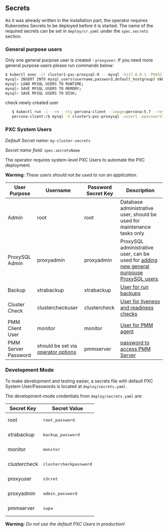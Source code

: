 Secrets
------------------------

As it was already written in the installation part, the operator requires Kubernetes Secrets to be deployed before it is started. The name of the required secrets can be set in `deploy/cr.yaml` under the `spec.secrets` section.

### General purpose users

Only one general purpose user is created - `proxyuser`.
If you need more general purpose users please run commands below:
```bash
$ kubectl exec -it cluster1-pxc-proxysql-0 -- mysql -h127.0.0.1 -P6032 -uproxyadmin -padmin_password
mysql> INSERT INTO mysql_users(username,password,default_hostgroup) VALUES ('user1','password1',10);
mysql> LOAD MYSQL USERS TO RUNTIME;
mysql> SAVE MYSQL USERS TO MEMORY;
mysql> SAVE MYSQL USERS TO DISK;
```

check newly created user
```bash
   $ kubectl run -i --rm --tty percona-client --image=percona:5.7 --restart=Never -- bash -il
   percona-client:/$ mysql -h cluster1-pxc-proxysql -uuser1 -ppassword1
```

### PXC System Users

*Default Secret name:* `my-cluster-secrets`

*Secret name field:* `spec.secretsName`

The operator requires system-level PXC Users to automate the PXC deployment.

**Warning:** *These users should not be used to run an application.*


|User Purpose        | Username         | Password Secret Key | Description                     |
|--------------------|------------------|---------------------|---------------------------------|
|Admin               | root             | root                | Database administrative user, should be used for maintenance tasks only |
|ProxySQL Admin      | proxyadmin       | proxyadmin          | ProxySQL administrative user, can be used for [adding new general purpouse ProxySQL users](https://github.com/sysown/proxysql/wiki/Users-configuration#creating-a-new-user). |
|Backup              | xtrabackup       | xtrabackup          | [User for run backups](https://www.percona.com/doc/percona-xtrabackup/2.4/using_xtrabackup/privileges.html) |
|Cluster Check       | clustercheckuser | clustercheck        | [User for liveness and readiness checks](http://galeracluster.com/documentation-webpages/monitoringthecluster.html) |
|PMM Client User     | monitor          | monitor             | [User for PMM agent](https://www.percona.com/doc/percona-monitoring-and-management/security.html#pmm-security-password-protection-enabling) |
|PMM Server Password | should be set via [operator options](operator) | pmmserver | [password to access PMM Server](https://www.percona.com/doc/percona-monitoring-and-management/security.html#pmm-security-password-protection-enabling) |

### Development Mode

To make development and testing easier, a secrets file with default PXC System User/Passwords is located at `deploy/secrets.yaml`.

The development-mode credentials from `deploy/secrets.yaml` are:

|Secret Key   | Secret Value                    |
|-------------|---------------------------------|
|root         | <pre>root_password</pre>        |
|xtrabackup   | <pre>backup_password</pre>      |
|monitor      | <pre>monitor</pre>              |
|clustercheck | <pre>clustercheckpassword</pre> |
|proxyuser    | <pre>s3cret</pre>               |
|proxyadmin   | <pre>admin_password</pre>       |
|pmmserver    | <pre>supa|^|pazz</pre>          |

**Warning:** *Do not use the default PXC Users in production!*


